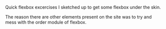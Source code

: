 Quick flexbox excercises I sketched up to get some flexbox under the skin.

The reason there are other elements present on the site was to try and mess with the order module of flexbox.